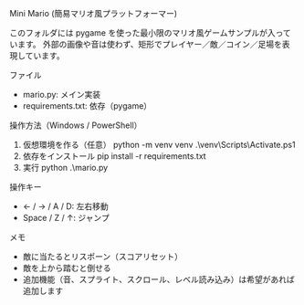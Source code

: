 Mini Mario (簡易マリオ風プラットフォーマー)

このフォルダには pygame を使った最小限のマリオ風ゲームサンプルが入っています。
外部の画像や音は使わず、矩形でプレイヤー／敵／コイン／足場を表現しています。

ファイル
- mario.py: メイン実装
- requirements.txt: 依存（pygame）

操作方法（Windows / PowerShell）
1. 仮想環境を作る（任意）
   python -m venv venv
   .\venv\Scripts\Activate.ps1
2. 依存をインストール
   pip install -r requirements.txt
3. 実行
   python .\mario.py

操作キー
- ← / → / A / D: 左右移動
- Space / Z / ↑: ジャンプ

メモ
- 敵に当たるとリスポーン（スコアリセット）
- 敵を上から踏むと倒せる
- 追加機能（音、スプライト、スクロール、レベル読み込み）は希望があれば追加します
